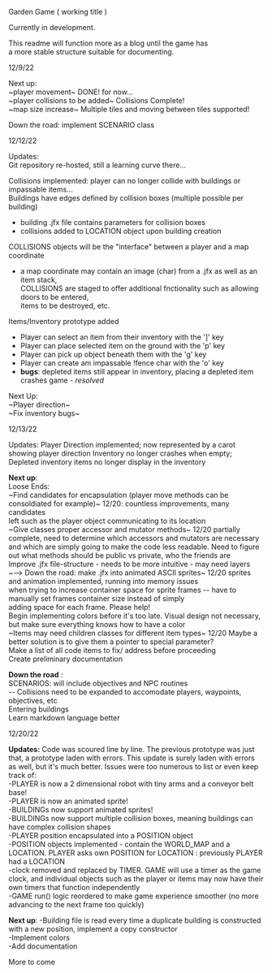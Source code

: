 Garden Game ( working title )

Currently in development.    


This readme will function more as a blog until the game has    
a more stable structure suitable for documenting.    

12/9/22    

Next up:    
~player movement~ DONE! for now...     
~player collisions to be added~ Collisions Complete!  
~map size increase~ Multiple tiles and moving between tiles supported!    

Down the road: implement SCENARIO class    

12/12/22    

Updates:    
Git repository re-hosted, still a learning curve there... 

Collisions implemented: player can no longer collide with buildings or impassable items...    
Buildings have edges defined by collision boxes (multiple possible per building)    
- building .jfx file contains parameters for collision boxes    
- collisions added to LOCATION object upon building creation            

COLLISIONS objects will be the "interface" between a player and a map coordinate     
- a map coordinate may contain an image (char) from a .jfx as well as an item stack,        
COLLISIONS are staged to offer additional fnctionality such as allowing doors to be entered,    
items to be destroyed, etc.    

Items/Inventory prototype added    
- Player can select an item from their inventory with the ']' key    
- Player can place selected item on the ground with the 'p' key    
- Player can pick up object beneath them with the 'g' key    
- Player can create am impassable !fence char with the 'o' key    
- **bugs**: depleted items still appear in inventory, placing a depleted item crashes game - *resolved*
          
Next Up:    
        ~Player direction~  
        ~Fix inventory bugs~   
         
12/13/22

Updates:
        Player Direction implemented; now represented by a carot showing player direction
        Inventory no longer crashes when empty;
        Depleted inventory items no longer display in the inventory
	
**Next up**:    
	Loose Ends:    
                ~Find candidates for encapsulation (player move methods can be consoldiated for example)~ 12/20: countless improvements, many candidates      
                   left such as the player object communicating to its location     
                ~Give classes proper accessor and mutator methods~ 12/20 partially complete, need to determine which accessors and mutators are necessary     
                   and which are simply going to make the code less readable. Need to figure out what methods should be public vs private, who the friends are    
                Improve .jfx file-structure - needs to be more intuitive - may need layers    
                ~--> Down the road: make .jfx into animated ASCII sprites~ 12/20 sprites and animation implemented, running into memory issues        
                   when trying to increase container space for sprite frames -- have to manually set frames container size instead of simply    
                   adding space for each frame. Please help!    
                Begin implementing colors before it's too late. Visual design not necessary, but make sure everything knows how to have a color    
                ~Items may need children classes for different item types~ 12/20 Maybe a better solution is to give them a pointer to special parameter?    
                Make a list of all code items to fix/ address before proceeding    
                Create preliminary documentation    
                
**Down the road** :    
        SCENARIOS: will include objectives and NPC routines    
        -- Collisions need to be expanded to accomodate players, waypoints, objectives, etc    
        Entering buildings  
        Learn markdown language better

12/20/22

**Updates:**
        Code was scoured line by line. The previous prototype was just that, a prototype laden with errors. This update is surely laden with errors as well, but it's much better. Issues were too numerous to list or even keep track of:    
        -PLAYER is now a 2 dimensional robot with tiny arms and a conveyor belt base!     
        -PLAYER is now an animated sprite!    
        -BUILDINGs now support animated sprites!    
        -BUILDINGs now support multiple collision boxes, meaning buildings can have complex collision shapes    
        -PLAYER position encapsulated into a POSITION object    
        -POSITION objects implemented - contain the WORLD_MAP and a LOCATION. PLAYER asks own POSITION for LOCATION : previously PLAYER had a LOCATION    
        -clock removed and replaced by TIMER. GAME will use a timer as the game clock, and individual objects such as the player or items may now have their own timers that function independently    
        -GAME run() logic reordered to make game experience smoother (no more advancing to the next frame too quickly)    
 
 **Next up**:
        -Building file is read every time a duplicate building is constructed with a new position, implement a copy constructor    
        -Implement colors    
        -Add documentation    


More to come
